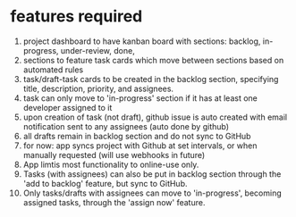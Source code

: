 # features required

1. project dashboard to have kanban board with sections: backlog, in-progress, under-review, done,
2. sections to feature task cards which move between sections based on automated rules
3. task/draft-task cards to be created in the backlog section, specifying title, description, priority, and assignees.
4. task can only move to 'in-progress' section if it has at least one developer assigned to it
5. upon creation of task (not draft), github issue is auto created with email notification sent to any assignees (auto done by github)
6. all drafts remain in backlog section and do not sync to GitHub
7. for now: app syncs project with Github at set intervals, or when manually requested (will use webhooks in future)
8. App limtis most functionality to online-use only.
9. Tasks (with assignees) can also be put in backlog section through the 'add to backlog' feature, but sync to GitHub.
10.   Only tasks/drafts with assignees can move to 'in-progress', becoming assigned tasks, through the 'assign now' feature.
